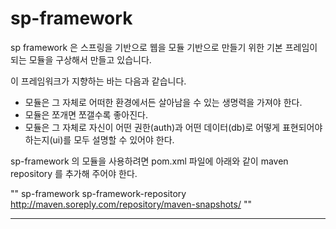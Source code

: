 # sp-framework

sp framework 은 스프링을 기반으로 웹을 모듈 기반으로 만들기 위한 기본 프레임이 되는 모듈을 구상해서 만들고 있습니다.

이 프레임워크가 지향하는 바는 다음과 같습니다.

* 모듈은 그 자체로 어떠한 환경에서든 살아남을 수 있는 생명력을 가져야 한다.
* 모듈은 쪼개면 쪼갤수록 좋아진다.
* 모듈은 그 자체로 자신이 어떤 권한(auth)과 어떤 데이터(db)로 어떻게 표현되어야 하는지(ui)를 모두 설명할 수 있어야 한다.


sp-framework 의 모듈을 사용하려면 pom.xml 파일에 아래와 같이 maven repository 를 추가해 주어야 한다.

""
	<repositories>
		<repository>
			<id>sp-framework</id>
			<name>sp-framework-repository</name>
			<url>http://maven.soreply.com/repository/maven-snapshots/</url>
		</repository>
	</repositories>
""

---
